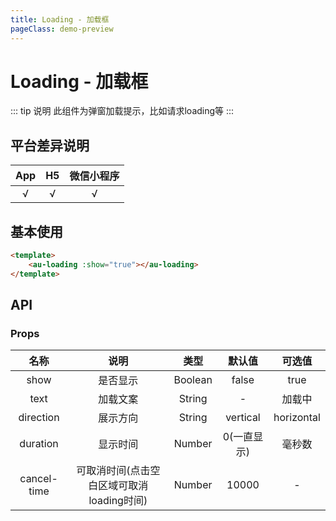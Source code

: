 ```yaml
---
title: Loading - 加载框
pageClass: demo-preview
---
```


<demo-preview url="pages/components/loading"/>

# Loading - 加载框

::: tip 说明
此组件为弹窗加载提示，比如请求loading等
:::

## 平台差异说明
|  App  |  H5   | 微信小程序 |
| :---: | :---: | :--------: |
|   √   |   √   |     √      |

## 基本使用

```html
<template>
	<au-loading :show="true"></au-loading>
</template>
```
## API
### Props
| 名称 | 说明 | 类型 | 默认值 | 可选值 |
| :--: | :--: | :--: | :--: | :--: |
| show | 是否显示 | Boolean |  false   |  true |
| text | 加载文案 | String  |  - |   加载中   |
| direction | 展示方向 | String  | vertical | horizontal |
| duration | 显示时间 | Number |  0(一直显示)   |  毫秒数 |
| cancel-time | 可取消时间(点击空白区域可取消loading时间) | Number  | 10000 | - |


